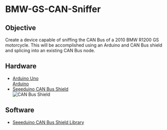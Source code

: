 # BMW-GS-CAN-Sniffer

## Objective
Create a device capable of sniffing the CAN Bus of a 2010 BMW R1200 GS motorcycle. This will be accomplished using an Arduino and CAN Bus shield and splicing into an existing CAN Bus node.

## Hardware
- [Arduino Uno](https://www.arduino.cc/en/Main/ArduinoBoardUno)<br>
[Arduino](https://www.arduino.cc/en/uploads/Main/ArduinoUno_R3_Front_450px.jpg)
- [Seeeduino CAN Bus Shield](http://www.seeedstudio.com/wiki/CAN-BUS_Shield_V1.2)<br>
![CAN Bus Shield](http://www.seeedstudio.com/wiki/images/thumb/b/b0/CAN-BUS_Shield_V1.2.jpg/400px-CAN-BUS_Shield_V1.2.jpg)

## Software
- [Seeeduino CAN Bus Shield Library](https://github.com/Seeed-Studio/CAN_BUS_Shield)
